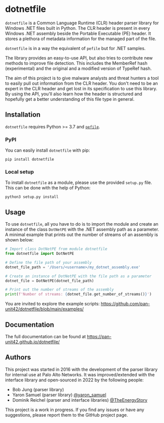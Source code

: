 # dotnetfile

`dotnetfile` is a Common Language Runtime (CLR) header parser library for Windows .NET files built in Python. The CLR header is present in every Windows .NET assembly beside the Portable Executable (PE) header. It stores a plethora of metadata information for the managed part of the file.

`dotnetfile` is in a way the equivalent of `pefile` but for .NET samples.

The library provides an easy-to-use API, but also tries to contribute new methods to improve file detection. This includes the MemberRef hash (experimental) and the original and a modified version of TypeRef hash.

The aim of this project is to give malware analysts and threat hunters a tool to easily pull out information from the CLR header. You don't need to be an expert in the CLR header and get lost in its specification to use this library. By using the API, you'll also learn how the header is structured and hopefully get a better understanding of this file type in general.

## Installation

`dotnetfile` requires Python >= 3.7 and [`pefile`](https://github.com/erocarrera/pefile).

### PyPI

You can easily install `dotnetfile` with pip:

```pip install dotnetfile```

### Local setup

To install `dotnetfile` as a module, please use the provided `setup.py` file. This can be done with the help of Python:  

```python3 setup.py install```

## Usage

To use `dotnetfile`, all you have to do is to import the module and create an instance of the class `DotNetPE` with the .NET assembly path as a parameter. A minimal example that prints out the number of streams of an assembly is shown below:

```python #
# Import class DotNetPE from module dotnetfile
from dotnetfile import DotNetPE

# Define the file path of your assembly
dotnet_file_path = '/Users/<username>/my_dotnet_assembly.exe'

# Create an instance of DotNetPE with the file path as a parameter
dotnet_file = DotNetPE(dotnet_file_path)

# Print out the number of streams of the assembly
print(f'Number of streams: {dotnet_file.get_number_of_streams()}')
```

You are invited to explore the example scripts: https://github.com/pan-unit42/dotnetfile/blob/main/examples/

## Documentation

The full documentation can be found at https://pan-unit42.github.io/dotnetfile/

## Authors

This project was started in 2016 with the development of the parser library for internal use at Palo Alto Networks. It was improved/extended with the interface library and open-sourced in 2022 by the following people:

- Bob Jung (parser library)
- Yaron Samuel (parser library) [@yaron_samuel](https://twitter.com/yaron_samuel)
- Dominik Reichel (parser and interface libraries) [@TheEnergyStory](https://twitter.com/TheEnergyStory)

This project is a work in progress. If you find any issues or have any suggestions, please report them to the GitHub project page.